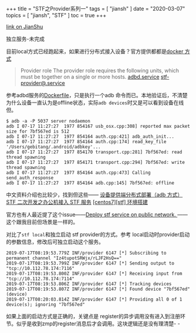 +++
title = "STF之Provider系列一"
tags = [
    "jiansh"
]
date = "2020-03-07"
topics = [
    "jiansh",
    "STF"
]
toc = true
+++



[link on JianShu](https://www.jianshu.com/p/8984575174b4)

独立服务-未完成 

目前local方式已经跑起来，如果进行分布式接入设备？官方提供都都是[docker 方式](https://github.com/openstf/stf/blob/master/doc/DEPLOYMENT.md)

>Provider role
The provider role requires the following units, which must be together on a single or more hosts.
[adbd.service](https://github.com/openstf/stf/blob/master/doc/DEPLOYMENT.md#adbdservice)
[stf-provider@.service](https://github.com/openstf/stf/blob/master/doc/DEPLOYMENT.md#stf-providerservice)

参考adbd服务的[Dockerfile](https://github.com/sorccu/docker-adb/blob/master/Dockerfile)，只是执行一个adb 命令而已。本地验证后，不清楚为什么设备一直认为是offline状态，实际`adb devices`时又是可以看到设备在线但。 


```
$ adb -a -P 5037 server nodaemon
adb I 07-17 11:27:27  1977 854167 usb_osx.cpp:308] reported max packet size for 7bf567ed is 512
adb I 07-17 11:27:27  1977 854164 auth.cpp:421] adb_auth_init...
adb I 07-17 11:27:27  1977 854164 auth.cpp:174] read_key_file '/Users/gebitang/.android/adbkey'...
adb I 07-17 11:27:27  1977 854170 transport.cpp:281] 7bf567ed: read thread spawning
adb I 07-17 11:27:27  1977 854171 transport.cpp:294] 7bf567ed: write thread spawning
adb I 07-17 11:27:27  1977 854164 auth.cpp:473] Calling send_auth_response
adb I 07-17 11:27:27  1977 854164 adb.cpp:145] 7bf567ed: offline
```

中文资料介绍也比较少，找到但这些——
[设备提供端分布式部署（adb 方式）](http://mylinuxom.blogspot.com/2018/03/stf-adb.html)
[STF 二次开发之办公机接入 STF 服务](https://testerhome.com/topics/11819)
[ [centos7][stf] 环境搭建](https://testerhome.com/topics/11055)

官方也有人最近提了这个issue——[Deploy stf service on public network. ](https://github.com/openstf/stf/issues/1071)——这个跟我目前但场景是一样的。

对比了`stf local`和独立启动 stf provider的方式。参考 local启动时provider启动的参数信息，修改后可独立启动这个服务。

```
2019-07-17T08:19:53.779Z INF/provider 6147 [*] Subscribing to permanent channel "Iz4tupotSRWjx/rLJF2HsQ=="
2019-07-17T08:19:53.799Z INF/provider 6147 [*] Sending output to "tcp://10.112.78.174:7116"
2019-07-17T08:19:53.800Z INF/provider 6147 [*] Receiving input from "tcp://10.112.78.174:7114"
2019-07-17T08:19:53.806Z INF/provider 6147 [*] Tracking devices
2019-07-17T08:19:53.807Z INF/provider 6147 [*] Found device "7bf567ed" (device)
2019-07-17T08:20:03.814Z INF/provider 6147 [*] Providing all 0 of 1 device(s); ignoring "7bf567ed"
```

如果上面的启动方式是正确的，关键点是 register的异步调用没有进入到注册环节。似乎是收到zmp的register消息后才会调用。这块逻辑还是没有理清楚- -
